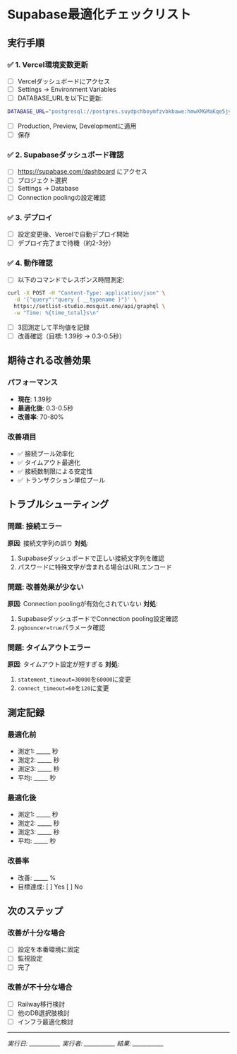 # Supabase最適化チェックリスト

## 実行手順

### ✅ 1. Vercel環境変数更新
- [ ] Vercelダッシュボードにアクセス
- [ ] Settings → Environment Variables
- [ ] DATABASE_URLを以下に更新:

```bash
DATABASE_URL="postgresql://postgres.suydpchboymfzvbkbawe:hmwXMGMaKqe5jygd@aws-0-ap-northeast-1.pooler.supabase.com:6543/postgres?sslmode=require&pgbouncer=true&connection_limit=20&pool_timeout=30&statement_timeout=30000&connect_timeout=60&application_name=setlist-studio&pool_mode=transaction"
```

- [ ] Production, Preview, Developmentに適用
- [ ] 保存

### ✅ 2. Supabaseダッシュボード確認
- [ ] https://supabase.com/dashboard にアクセス
- [ ] プロジェクト選択
- [ ] Settings → Database
- [ ] Connection poolingの設定確認

### ✅ 3. デプロイ
- [ ] 設定変更後、Vercelで自動デプロイ開始
- [ ] デプロイ完了まで待機（約2-3分）

### ✅ 4. 動作確認
- [ ] 以下のコマンドでレスポンス時間測定:

```bash
curl -X POST -H "Content-Type: application/json" \
  -d '{"query":"query { __typename }"}' \
  https://setlist-studio.mosquit.one/api/graphql \
  -w "Time: %{time_total}s\n"
```

- [ ] 3回測定して平均値を記録
- [ ] 改善確認（目標: 1.39秒 → 0.3-0.5秒）

## 期待される改善効果

### パフォーマンス
- **現在**: 1.39秒
- **最適化後**: 0.3-0.5秒
- **改善率**: 70-80%

### 改善項目
- ✅ 接続プール効率化
- ✅ タイムアウト最適化
- ✅ 接続数制限による安定性
- ✅ トランザクション単位プール

## トラブルシューティング

### 問題: 接続エラー
**原因**: 接続文字列の誤り
**対処**: 
1. Supabaseダッシュボードで正しい接続文字列を確認
2. パスワードに特殊文字が含まれる場合はURLエンコード

### 問題: 改善効果が少ない
**原因**: Connection poolingが有効化されていない
**対処**:
1. SupabaseダッシュボードでConnection pooling設定確認
2. `pgbouncer=true`パラメータ確認

### 問題: タイムアウトエラー
**原因**: タイムアウト設定が短すぎる
**対処**:
1. `statement_timeout=30000`を`60000`に変更
2. `connect_timeout=60`を`120`に変更

## 測定記録

### 最適化前
- 測定1: _____ 秒
- 測定2: _____ 秒
- 測定3: _____ 秒
- 平均: _____ 秒

### 最適化後
- 測定1: _____ 秒
- 測定2: _____ 秒
- 測定3: _____ 秒
- 平均: _____ 秒

### 改善率
- 改善: _____ %
- 目標達成: [ ] Yes [ ] No

## 次のステップ

### 改善が十分な場合
- [ ] 設定を本番環境に固定
- [ ] 監視設定
- [ ] 完了

### 改善が不十分な場合
- [ ] Railway移行検討
- [ ] 他のDB選択肢検討
- [ ] インフラ最適化検討

---

*実行日: ___________*
*実行者: ___________*
*結果: ___________*